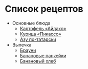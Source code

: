 # Список рецептов

- Основные блюда
	- [Картофель «Айдахо»](potato.md)
	- [Курица «Пикассо»](chicken.md)
	- [Азу по-татарски](azu.md)
- Выпечка
	- [Брауни](brownie.md)
	- [Банановые панкейки](banana_pancakes.md)
	- [Банановый хлеб](banana_bread.md)
